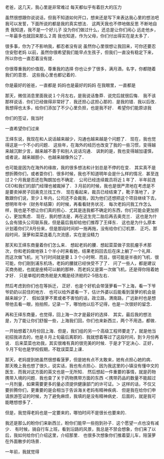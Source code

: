 

老爸，这几天，我心里是非常难过
每天都似乎有着巨大的压力

虽然很想跟你说说话，但我不知道如何开口，想来还是写下来表达我心里的想法吧
我可以发誓，下面所说的都是我的真实想法．
这两天我也不停地做反思
不断地自责
我知道，我不是一个好儿子
没为你们做过什么，还总是让你们闹心
远走他乡，一年最多也就回来那么２周
我也知道，作为父母，你们付出得实在是太多了．

很多事，你为了不影响我，都忍者没有说
虽然你心里很想让我回来，可你还要忍住安慰老妈
以前，虽然你很希望我们能早点生孩子，但我们一直没有稳定下来，所以你也一直忍着没有提．

你很尊重我的价值观，尊重我的选择
你也让步了很多，满月酒，名字，你都随着我们的意思．
这些我心里也都记着的．

你是最好的爸爸，一直都是
妈妈也是最好的妈妈
在我眼里，一直都是


那天，微信消息里面我说１个月左右，是我说话鲁莽．说完后就很后悔．
我不该那样说话．你们已经做得非常好了．我还担心这担心那的．是我的错．我以后改．
我想得也太多，给你们添加了不少心里负担，也是我不好．
希望你们能原谅我

你们的签证，我当时

一直希望你们过来


王绎东说，我现在和人说话越来越少，沟通也越来越是个问题了．
现在，我也觉得这是一个不小的问题．
这些年，在海外的经历也改变了我的一些习惯，变得越来越沉默少言，越来越不善于和别人说话沟通．
讽刺的是，我也变得越加谨慎，或者说，越来越胆小．也越来越像外公了．

也可能是因为在海外的缘故，我的很多想法和计划总是不停的在变．
其实真不是想折腾你们，或者耍你们．很多时候，我也不知道明年会是什么样的情况．甚至连过２个月我是否还在陶朗加也不确定．
公司已经连续裁员将近１年了．半年前连CEO和我们的部门经理也被裁掉了．３月前的时候，我也是很严肃地在考虑是不是要卖掉房子回奥克兰找工作．
现在看起来，裁员已经结束了，靴子落地了，才敢跟你们说，至少１年内，公司还不会裁我，因为他们还想把这个项目继续下去，想明年年中（财务年结算）的时候，再看看财务状况．
每次老妈问我工作怎么样，我也是不想让你们真的担心．尤其是连我都不确定的东西，你们可能会更加担心，更加焦虑．
现在，我的想法是，再在这生完二胎后再去奥克兰．
这也是为什么会有猎头公司联系我，但是最后我却给他们推荐了王绎东．
这也是为什么原本计划着你们7,8月份来，但是那段时间却一拖再拖，没有给你们订机票．
正巧，那段时间，菠萝和菜菜连着几次流感，实在是没精力

那天和王绎东商量着你们怎么来．
想起老妈的腰．想起菜菜做子宫肌瘤手术那次，你和老妈做地铁１个半小时来看她，结果老妈回去后在床上躺了一个礼拜．
而这次做飞机，光飞行时间就是要１３个小时啊．而且，很可能是半夜的飞机．很可能，你们刚到浦东机场，老妈的腰就已经快受不了了．
问了一些人，都是建议买商务舱，也就是座椅可以躺的那种．而老妈又是第一次做飞机，还是得你陪着她才好．
只是单程的商务舱是大概是经济舱的2-5倍左右．


然后考虑到你们也在等拆迁，
正好．也是个好机会带菠萝看一下上海，看一下爷爷奶奶以前住的地方．
也可以给外婆看一下，估计外婆以后能看到菠萝的机会是越来越少了．
假如菠萝不累或者不害怕的话，政立路，渭南路，广远新村也是想带他去看一眼，拍拍照，记录一下，哪怕他以后不记得，也是一次很好的留念．

再和王绎东商量，也觉得，回上海一次才是最好的选择．
其实，最后我的想法是，为了能让你们舒服一些，上海我们回，你们也来新西兰，两个不用选，都做．

一开始想着7,8月份回上海．但是，我们组的另一个高级工程师要走了，就是他当初招我进去的，他是８月上旬最后离职的．我就想着等过了这段时间，到９月份再说．
后来菜菜也劝我，其实很难有真的很完美的时候．于是才下定决心．正好，９月下旬也是学校假期，不耽误菜菜上课．


那天，老妈提到她虽然很想看菠萝，但是她有点不太敢来，她有点担心她的病．
那天晚上我也想了很久，说实话，我也有点担心．因为我这里的小镇没有懂中文的医生．而我对这方面的英文也是一无所知．
然后想起一件重要的事情，就是药物携带入境的问题．我也查了关于药物携带方面的东西
＜携带药品的数量不能超过一月剂量，如果需要更多的量必须提供健康部门的许可证。＞
这样的话，不仅又要折腾你们，更重要的是会相当于告诉海关老妈有精神疾病．
但是我在给你们申请旅游签证的时候，为了避免麻烦，我填的是没有精神病史．
后面的，就是我可能瞎想想多了．

但是，我觉得老妈也是一定要来的，哪怕时间不是很长也要来的．


我还是那么的盼你们来新西兰，盼你们能早一些抱到孙子．这个愿望一点也没有减少．
有时候，骑自行车上班，看到沿路的风景，我总是不禁会想象，你们来了以后，我如何给你们介绍这里，介绍那里．
也很多次想象你们推着婴儿车，陪菠萝在外面散步的场景．

一年前，我就觉得